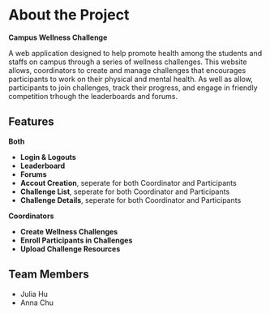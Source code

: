 # About the Project

**Campus Wellness Challenge**

A web application designed to help promote health among the students and staffs on campus
through a series of wellness challenges. This website allows, coordinators to create and 
manage challenges that encourages participants to work on their physical and mental health.
As well as allow, participants to join challenges, track their progress, and engage in
friendly competition trhough the leaderboards and forums.

## Features
**Both**
- **Login & Logouts**
- **Leaderboard**
- **Forums**
- **Accout Creation**, seperate for both Coordinator and Participants
- **Challenge List**, seperate for both Coordinator and Participants
- **Challenge Details**, seperate for both Coordinator and Participants

**Coordinators**
- **Create Wellness Challenges**
- **Enroll Participants in Challenges**
- **Upload Challenge Resources**


## Team Members
- Julia Hu
- Anna Chu
